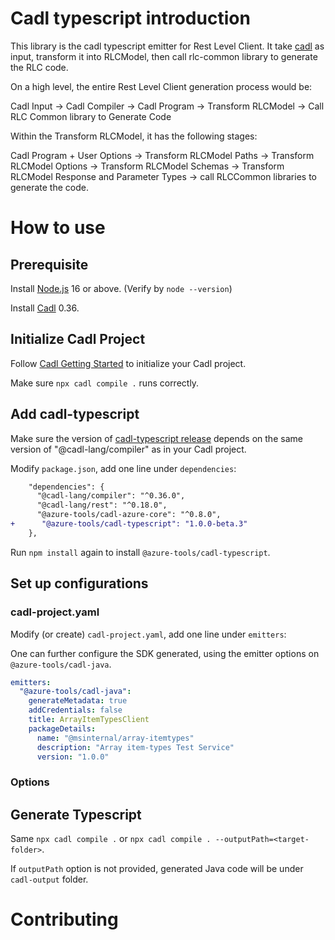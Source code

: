 # Cadl typescript introduction

This library is the cadl typescript emitter for Rest Level Client. It take [cadl](https://github.com/microsoft/cadl) as input, transform it into RLCModel, then call rlc-common library to generate the RLC code.

On a high level, the entire Rest Level Client generation process would be:

Cadl Input -> Cadl Compiler -> Cadl Program -> Transform RLCModel -> Call RLC Common library to Generate Code

Within the Transform RLCModel, it has the following stages:

Cadl Program + User Options -> Transform RLCModel Paths -> Transform RLCModel Options -> Transform RLCModel Schemas -> Transform RLCModel Response and Parameter Types -> call RLCCommon libraries to generate the code.

# How to use

## Prerequisite

Install [Node.js](https://nodejs.org/en/download/) 16 or above. (Verify by `node --version`)

Install [Cadl](https://github.com/microsoft/cadl/) 0.36.

## Initialize Cadl Project

Follow [Cadl Getting Started](https://github.com/microsoft/cadl/#using-node--npm) to initialize your Cadl project.

Make sure `npx cadl compile .` runs correctly.

## Add cadl-typescript

Make sure the version of [cadl-typescript release](https://www.npmjs.com/package/@azure-tools/cadl-typescript) depends on the same version of "@cadl-lang/compiler" as in your Cadl project.

Modify `package.json`, add one line under `dependencies`:

```diff
    "dependencies": {
      "@cadl-lang/compiler": "^0.36.0",
      "@cadl-lang/rest": "^0.18.0",
      "@azure-tools/cadl-azure-core": "^0.8.0",
+      "@azure-tools/cadl-typescript": "1.0.0-beta.3"
    },
```

Run `npm install` again to install `@azure-tools/cadl-typescript`.

## Set up configurations

### cadl-project.yaml

Modify (or create) `cadl-project.yaml`, add one line under `emitters`:

One can further configure the SDK generated, using the emitter options on `@azure-tools/cadl-java`.

```yaml
emitters:
  "@azure-tools/cadl-java":
    generateMetadata: true
    addCredentials: false
    title: ArrayItemTypesClient
    packageDetails:
      name: "@msinternal/array-itemtypes"
      description: "Array item-types Test Service"
      version: "1.0.0"
```

### Options

## Generate Typescript

Same `npx cadl compile .` or `npx cadl compile . --outputPath=<target-folder>`.

If `outputPath` option is not provided, generated Java code will be under `cadl-output` folder.

# Contributing
